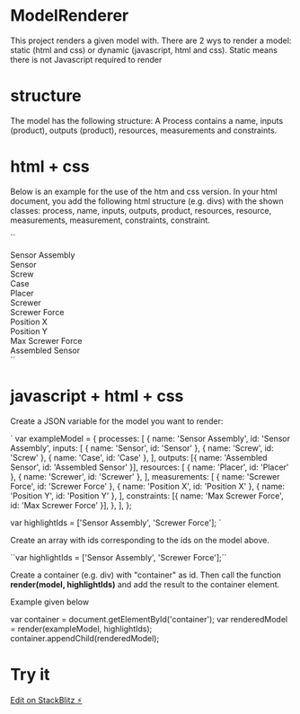 # ModelRenderer

This project renders a given model with.
There are 2 wys to render a model: static (html and css) or dynamic (javascript, html and css).
Static means there is not Javascript required to render

# structure

The model has the following structure:
A Process contains a name, inputs (product), outputs (product), resources, measurements and constraints.

# html + css

Below is an example for the use of the htm and css version.
In your html document, you add the following html structure (e.g. divs) with the shown classes: process, name, inputs, outputs, product, resources, resource, measurements, measurement, constraints, constraint.

``

  <div class="process highlight">
        <div class="name">Sensor Assembly</div>
        <div class="inputs">
          <div class="product">Sensor</div>
          <div class="product">Screw</div>
          <div class="product">Case</div>
        </div>
        <div class="resources">
          <div class="resource">Placer</div>
          <div class="resource">Screwer</div>
        </div>
        <div class="measurements">
          <div class="measurement highlight">Screwer Force</div>
          <div class="measurement">Position X</div>
          <div class="measurement">Position Y</div>
        </div>
        <div class="constraints">
          <div class="constraint">Max Screwer Force</div>
        </div>
        <div class="outputs">
          <div class="product">Assembled Sensor</div>
        </div>
      </div>
    </div>
´´

# javascript + html + css

Create a JSON variable for the model you want to render:

`
var exampleModel = {
processes: [
{
name: 'Sensor Assembly',
id: 'Sensor Assembly',
inputs: [
{ name: 'Sensor', id: 'Sensor' },
{ name: 'Screw', id: 'Screw' },
{ name: 'Case', id: 'Case' },
],
outputs: [{ name: 'Assembled Sensor', id: 'Assembled Sensor' }],
resources: [
{ name: 'Placer', id: 'Placer' },
{ name: 'Screwer', id: 'Screwer' },
],
measurements: [
{ name: 'Screwer Force', id: 'Screwer Force' },
{ name: 'Position X', id: 'Position X' },
{ name: 'Position Y', id: 'Position Y' },
],
constraints: [{ name: 'Max Screwer Force', id: 'Max Screwer Force' }],
},
],
};

var highlightIds = ['Sensor Assembly', 'Screwer Force'];
´

Create an array with ids corresponding to the ids on the model above.

``var highlightIds = ['Sensor Assembly', 'Screwer Force'];´´

Create a container (e.g. div) with "container" as id.
Then call the function **render(model, highlightIds)** and add the result to the container element.

Example given below

var container = document.getElementById('container');
var renderedModel = render(exampleModel, highlightIds);
container.appendChild(renderedModel);

# Try it

[Edit on StackBlitz ⚡️](https://stackblitz.com/edit/web-platform-wqmzhh)

```

```

```

```

```

```
